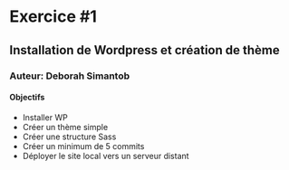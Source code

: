 # Exercice #1
## Installation de Wordpress et création de thème
### Auteur: Deborah Simantob
#### Objectifs
- Installer WP
- Créer un thème simple
- Créer une structure Sass
- Créer un minimum de 5 commits
- Déployer le site local vers un serveur distant